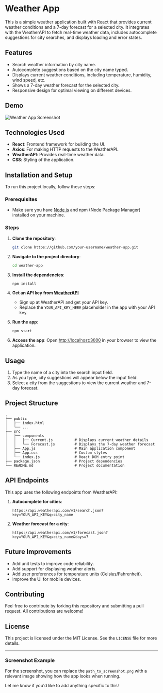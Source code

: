 
# Weather App

This is a simple weather application built with React that provides current weather conditions and a 7-day forecast for a selected city. It integrates with the WeatherAPI to fetch real-time weather data, includes autocomplete suggestions for city searches, and displays loading and error states.

## Features

- Search weather information by city name.
- Autocomplete suggestions based on the city name typed.
- Displays current weather conditions, including temperature, humidity, wind speed, etc.
- Shows a 7-day weather forecast for the selected city.
- Responsive design for optimal viewing on different devices.

## Demo

![Weather App Screenshot]()

## Technologies Used

- **React**: Frontend framework for building the UI.
- **Axios**: For making HTTP requests to the WeatherAPI.
- **WeatherAPI**: Provides real-time weather data.
- **CSS**: Styling of the application.

## Installation and Setup

To run this project locally, follow these steps:

### Prerequisites

- Make sure you have [Node.js](https://nodejs.org/) and npm (Node Package Manager) installed on your machine.

### Steps

1. **Clone the repository**:
   ```bash
   git clone https://github.com/your-username/weather-app.git
   ```

2. **Navigate to the project directory**:
   ```bash
   cd weather-app
   ```

3. **Install the dependencies**:
   ```bash
   npm install
   ```

4. **Get an API key from [WeatherAPI](https://www.weatherapi.com/)**
   
   - Sign up at WeatherAPI and get your API key.
   - Replace the `YOUR_API_KEY_HERE` placeholder in the app with your API key.

5. **Run the app**:
   ```bash
   npm start
   ```

6. **Access the app**:
   Open [http://localhost:3000](http://localhost:3000) in your browser to view the application.

## Usage

1. Type the name of a city into the search input field.
2. As you type, city suggestions will appear below the input field.
3. Select a city from the suggestions to view the current weather and 7-day forecast.

## Project Structure

```
.
├── public
│   ├── index.html
│   └── ...
├── src
│   ├── components
│   │   ├── Current.js          # Displays current weather details
│   │   └── Forecast.js         # Displays the 7-day weather forecast
│   ├── App.js                  # Main application component
│   ├── App.css                 # Custom styles
│   └── index.js                # React DOM entry point
├── package.json                # Project dependencies
└── README.md                   # Project documentation
```

## API Endpoints

This app uses the following endpoints from WeatherAPI:

1. **Autocomplete for cities**:
   ```
   https://api.weatherapi.com/v1/search.json?key=YOUR_API_KEY&q=city_name
   ```

2. **Weather forecast for a city**:
   ```
   https://api.weatherapi.com/v1/forecast.json?key=YOUR_API_KEY&q=city_name&days=7
   ```

## Future Improvements

- Add unit tests to improve code reliability.
- Add support for displaying weather alerts.
- Add user preferences for temperature units (Celsius/Fahrenheit).
- Improve the UI for mobile devices.

## Contributing

Feel free to contribute by forking this repository and submitting a pull request. All contributions are welcome!

## License

This project is licensed under the MIT License. See the `LICENSE` file for more details.

---

### Screenshot Example

For the screenshot, you can replace the `path_to_screenshot.png` with a relevant image showing how the app looks when running.


Let me know if you'd like to add anything specific to this!
